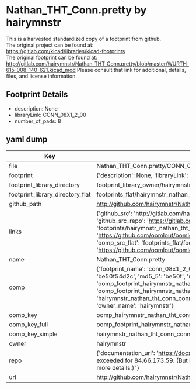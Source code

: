 # Nathan_THT_Conn.pretty by hairymnstr  
This is a harvested standardized copy of a footprint from github.  
The original project can be found at:  
https://gitlab.com/kicad/libraries/kicad-footprints  
The original footprint can be found at:
http://gitlab.com/hairymnstr/Nathan_THT_Conn.pretty/blob/master/WURTH_615-008-140-621.kicad_mod
Please consult that link for additional, details, files, and license information.  
## Footprint Details
* description: None  
* libraryLink: CONN_08X1_2_00  
* number_of_pads: 8  
## yaml dump  
| Key | Value |  
| --- | --- |  
| file | Nathan_THT_Conn.pretty/CONN_08X1_2_00.kicad_mod |  
| footprint | {'description': None, 'libraryLink': 'CONN_08X1_2_00', 'number_of_pads': 8} |  
| footprint_library_directory | footprint_library_owner/hairymnstr_Nathan_THT_Conn.pretty |  
| footprint_library_directory_flat | footprints_flat/hairymnstr_nathan_tht_conn_conn_08x1_2_00/working |  
| github_path | http://github.com/hairymnstr/Nathan_THT_Conn.pretty/blob/master/CONN_08X1_2_00.kicad_mod |  
| links | {'github_src': 'http://gitlab.com/hairymnstr/Nathan_THT_Conn.pretty/blob/master/WURTH_615-008-140-621.kicad_mod', 'github_src_repo': 'https://gitlab.com/kicad/libraries/kicad-footprints', 'oomp_bot': 'footprints/hairymnstr_nathan_tht_conn_conn_08x1_2_00/working', 'oomp_bot_github': 'https://github.com/oomlout/oomlout_oomp_footprint_bot/tree/main/footprints/hairymnstr_nathan_tht_conn_conn_08x1_2_00/working', 'oomp_src_flat': 'footprints_flat/footprints_flat/hairymnstr_nathan_tht_conn_conn_08x1_2_00/working', 'oomp_src_flat_github': 'https://github.com/oomlout/oomlout_oomp_footprint_src/tree/main/footprints_flat/hairymnstr_nathan_tht_conn_conn_08x1_2_00/working'} |  
| name | Nathan_THT_Conn.pretty |  
| oomp | {'footprint_name': 'conn_08x1_2_00', 'library_name': 'nathan_tht_conn', 'md5': 'be50f54d2c70907edce28f1f6b8f1c2e', 'md5_10': 'be50f54d2c', 'md5_5': 'be50f', 'md5_6': 'be50f5', 'oomp_key': 'oomp_hairymnstr_nathan_tht_conn_conn_08x1_2_00', 'oomp_key_extra': 'oomp_footprint_hairymnstr_nathan_tht_conn_conn_08x1_2_00', 'oomp_key_full': 'oomp_footprint_hairymnstr_nathan_tht_conn_conn_08x1_2_00_be50f5', 'oomp_key_simple': 'hairymnstr_nathan_tht_conn_conn_08x1_2_00', 'original_filename': 'Nathan_THT_Conn.pretty/CONN_08X1_2_00.kicad_mod', 'owner_name': 'hairymnstr'} |  
| oomp_key | oomp_hairymnstr_nathan_tht_conn_conn_08x1_2_00 |  
| oomp_key_full | oomp_footprint_hairymnstr_nathan_tht_conn_conn_08x1_2_00 |  
| oomp_key_simple | hairymnstr_nathan_tht_conn_conn_08x1_2_00 |  
| owner | hairymnstr |  
| repo | {'documentation_url': 'https://docs.github.com/rest/overview/resources-in-the-rest-api#rate-limiting', 'message': "API rate limit exceeded for 84.66.173.59. (But here's the good news: Authenticated requests get a higher rate limit. Check out the documentation for more details.)"} |  
| url | http://github.com/hairymnstr/Nathan_THT_Conn.pretty |  

